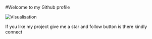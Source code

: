 #Welcome to my Github profile




![Visualisation](https://github.com/Mnagpal98/Mnagpal98/assets/108214029/19174d9c-7393-4bfa-9dab-10f563230dcc)


If you like my project give me a star and follow button is there kindly connect
